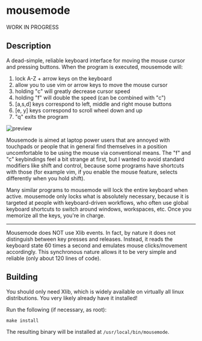 # mousemode

WORK IN PROGRESS

## Description

A dead-simple, reliable keyboard interface for moving the mouse cursor and pressing buttons. When the program
is executed, mousemode will:

1. lock A-Z + arrow keys on the keyboard
2. allow you to use vim or arrow keys to move the mouse cursor
3. holding "c" will greatly decrease cursor speed
4. holding "f" will double the speed (can be combined with "c")
5. [a,s,d] keys correspond to left, middle and right mouse buttons
6. [e, y] keys correspond to scroll wheel down and up
6. "q" exits the program

![preview](preview.gif)

Mousemode is aimed at laptop power users that are annoyed with touchpads or people that in general find themselves
in a position uncomfortable to be using the mouse via conventional means. The "f" and "c" keybindings feel a bit
strange at first, but I wanted to avoid standard modifiers like shift and control, because some programs have
shortcuts with those (for example vim, if you enable the mouse feature, selects differently when you hold shift).

Many similar programs to mousemode will lock the entire keyboard when active. mousemode only locks what is absolutely
necessary, because it is targeted at people with keyboard-driven workflows, who often use global keyboard shortcuts
to switch around windows, workspaces, etc. Once you memorize all the keys, you're in charge.

---

Mousemode does NOT use Xlib events. In fact, by nature it does not distinguish between key presses and releases.
Instead, it reads the keyboard state 60 times a second and emulates mouse clicks/movement accordingly. This
synchronous nature allows it to be very simple and reliable (only about 120 lines of code).

## Building

You should only need Xlib, which is widely available on virtually all linux distributions. You very likely
already have it installed!

Run the following (if necessary, as root):

    make install

The resulting binary will be installed at `/usr/local/bin/mousemode`.
